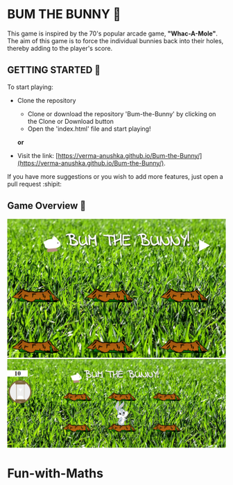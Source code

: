 # BUM THE BUNNY :rabbit:
This game is inspired by the 70's popular arcade game, **"Whac-A-Mole"**. The aim of this game is to force the individual bunnies back into their holes, thereby adding to the player's score.

## GETTING STARTED :pencil:
To start playing:
  - Clone the repository 
    - Clone or download the repository 'Bum-the-Bunny' by clicking on the Clone or Download button
    - Open the 'index.html' file and start playing!
    
    **or**
  - Visit the link: [https://verma-anushka.github.io/Bum-the-Bunny/](https://verma-anushka.github.io/Bum-the-Bunny/).

If you have more suggestions or you wish to add more features, just open a pull request :shipit:


## Game Overview :rabbit2:
![Bum the Bunny](/assets/images/BumTheBunny1.png)
![Bum the Bunny](/assets/images/BumTheBunny2.png)

# Fun-with-Maths
